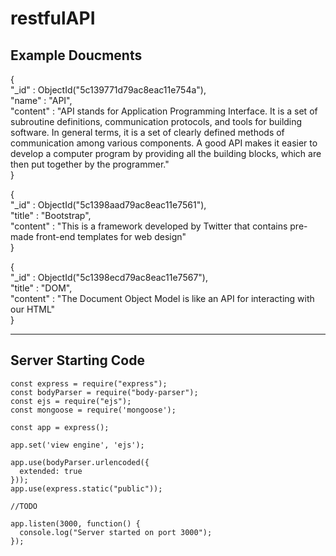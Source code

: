 # restfulAPI

## Example Doucments
{  
    "_id" : ObjectId("5c139771d79ac8eac11e754a"),  
    "name" : "API",  
    "content" : "API stands for Application Programming Interface. It is a set of subroutine definitions, communication protocols, and tools for building software. In general terms, it is a set of clearly defined methods of communication among various components. A good API makes it easier to develop a computer program by providing all the building blocks, which are then put together by the programmer."  
}   
  
{  
    "_id" : ObjectId("5c1398aad79ac8eac11e7561"),  
    "title" : "Bootstrap",  
    "content" : "This is a framework developed by Twitter that contains pre-made front-end templates for web design"  
}  


{  
    "_id" : ObjectId("5c1398ecd79ac8eac11e7567"),  
    "title" : "DOM",  
    "content" : "The Document Object Model is like an API for interacting with our HTML"  
}

***

## Server Starting Code

```
const express = require("express");
const bodyParser = require("body-parser");
const ejs = require("ejs");
const mongoose = require('mongoose');

const app = express();

app.set('view engine', 'ejs');

app.use(bodyParser.urlencoded({
  extended: true
}));
app.use(express.static("public"));

//TODO

app.listen(3000, function() {
  console.log("Server started on port 3000");
});
```
